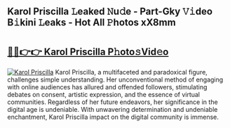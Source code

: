 ## Karol Priscilla 𝙻eaked 𝙽u𝚍e - Part-Gky 𝚅𝚒deo B𝚒kini 𝙻eaks - Hot All 𝙿hotos xX8mm

# <h2><a href="http://ld53j5.urlbe.top/?page=Karol+Priscilla">🔗🔗👉👉 Karol Priscilla P𝚑oto𝚜Vid𝚎o</a></h2>

[![Karol Priscilla](https://i.imgur.com/eBuTRDB.gif)](http://ld53j5.urlbe.top/?page=Karol+Priscilla)
Karol Priscilla, a multifaceted and paradoxical figure, challenges simple understanding. Her unconventional method of engaging with online audiences has allured and offended followers, stimulating debates on consent, artistic expression, and the essence of virtual communities. Regardless of her future endeavors, her significance in the digital age is undeniable. With unwavering determination and undeniable enchantment, Karol Priscilla impact on the digital community is immense.
